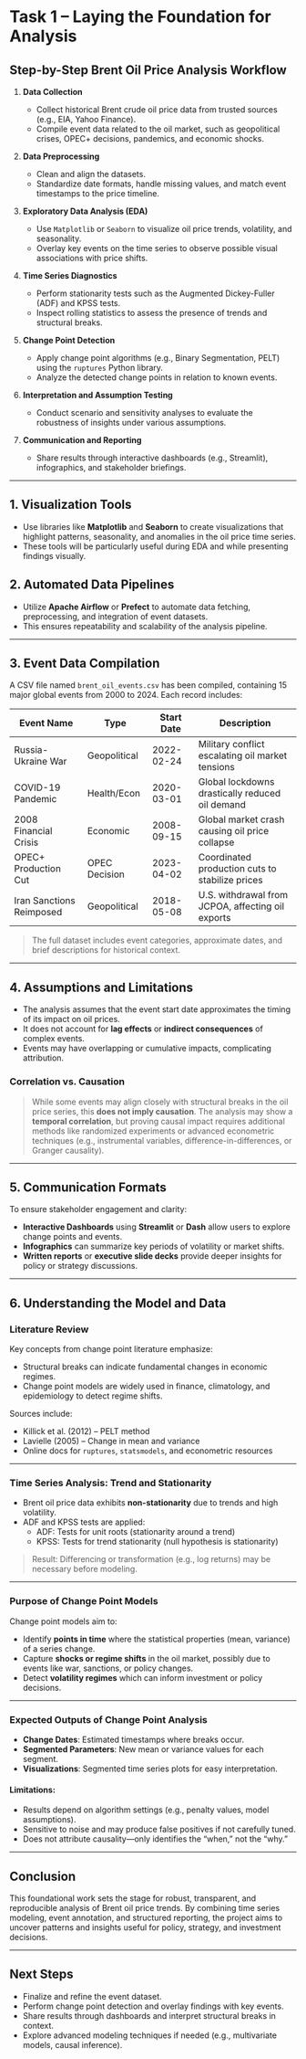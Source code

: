 # Task 1 – Laying the Foundation for Analysis

## Step-by-Step Brent Oil Price Analysis Workflow

1. **Data Collection**
   - Collect historical Brent crude oil price data from trusted sources (e.g., EIA, Yahoo Finance).
   - Compile event data related to the oil market, such as geopolitical crises, OPEC+ decisions, pandemics, and economic shocks.

2. **Data Preprocessing**
   - Clean and align the datasets.
   - Standardize date formats, handle missing values, and match event timestamps to the price timeline.

3. **Exploratory Data Analysis (EDA)**
   - Use `Matplotlib` or `Seaborn` to visualize oil price trends, volatility, and seasonality.
   - Overlay key events on the time series to observe possible visual associations with price shifts.

4. **Time Series Diagnostics**
   - Perform stationarity tests such as the Augmented Dickey-Fuller (ADF) and KPSS tests.
   - Inspect rolling statistics to assess the presence of trends and structural breaks.

5. **Change Point Detection**
   - Apply change point algorithms (e.g., Binary Segmentation, PELT) using the `ruptures` Python library.
   - Analyze the detected change points in relation to known events.

6. **Interpretation and Assumption Testing**
   - Conduct scenario and sensitivity analyses to evaluate the robustness of insights under various assumptions.

7. **Communication and Reporting**
   - Share results through interactive dashboards (e.g., Streamlit), infographics, and stakeholder briefings.

---

## 1. Visualization Tools

- Use libraries like **Matplotlib** and **Seaborn** to create visualizations that highlight patterns, seasonality, and anomalies in the oil price time series.
- These tools will be particularly useful during EDA and while presenting findings visually.

## 2. Automated Data Pipelines

- Utilize **Apache Airflow** or **Prefect** to automate data fetching, preprocessing, and integration of event datasets.
- This ensures repeatability and scalability of the analysis pipeline.

---

## 3. Event Data Compilation

A CSV file named `brent_oil_events.csv` has been compiled, containing 15 major global events from 2000 to 2024. Each record includes:

| Event Name           | Type         | Start Date | Description                                        |
|----------------------|--------------|------------|----------------------------------------------------|
| Russia-Ukraine War   | Geopolitical | 2022-02-24 | Military conflict escalating oil market tensions   |
| COVID-19 Pandemic    | Health/Econ  | 2020-03-01 | Global lockdowns drastically reduced oil demand    |
| 2008 Financial Crisis| Economic     | 2008-09-15 | Global market crash causing oil price collapse     |
| OPEC+ Production Cut | OPEC Decision| 2023-04-02 | Coordinated production cuts to stabilize prices    |
| Iran Sanctions Reimposed | Geopolitical | 2018-05-08 | U.S. withdrawal from JCPOA, affecting oil exports  |

> The full dataset includes event categories, approximate dates, and brief descriptions for historical context.

---

## 4. Assumptions and Limitations

- The analysis assumes that the event start date approximates the timing of its impact on oil prices.
- It does not account for **lag effects** or **indirect consequences** of complex events.
- Events may have overlapping or cumulative impacts, complicating attribution.

### Correlation vs. Causation

> While some events may align closely with structural breaks in the oil price series, this **does not imply causation**. The analysis may show a **temporal correlation**, but proving causal impact requires additional methods like randomized experiments or advanced econometric techniques (e.g., instrumental variables, difference-in-differences, or Granger causality).

---

## 5. Communication Formats

To ensure stakeholder engagement and clarity:

- **Interactive Dashboards** using **Streamlit** or **Dash** allow users to explore change points and events.
- **Infographics** can summarize key periods of volatility or market shifts.
- **Written reports** or **executive slide decks** provide deeper insights for policy or strategy discussions.

---

## 6. Understanding the Model and Data

### Literature Review
Key concepts from change point literature emphasize:

- Structural breaks can indicate fundamental changes in economic regimes.
- Change point models are widely used in finance, climatology, and epidemiology to detect regime shifts.

Sources include:
- Killick et al. (2012) – PELT method
- Lavielle (2005) – Change in mean and variance
- Online docs for `ruptures`, `statsmodels`, and econometric resources

---

### Time Series Analysis: Trend and Stationarity

- Brent oil price data exhibits **non-stationarity** due to trends and high volatility.
- ADF and KPSS tests are applied:
  - ADF: Tests for unit roots (stationarity around a trend)
  - KPSS: Tests for trend stationarity (null hypothesis is stationarity)

> Result: Differencing or transformation (e.g., log returns) may be necessary before modeling.

---

### Purpose of Change Point Models

Change point models aim to:

- Identify **points in time** where the statistical properties (mean, variance) of a series change.
- Capture **shocks or regime shifts** in the oil market, possibly due to events like war, sanctions, or policy changes.
- Detect **volatility regimes** which can inform investment or policy decisions.

---

### Expected Outputs of Change Point Analysis

- **Change Dates**: Estimated timestamps where breaks occur.
- **Segmented Parameters**: New mean or variance values for each segment.
- **Visualizations**: Segmented time series plots for easy interpretation.

#### Limitations:
- Results depend on algorithm settings (e.g., penalty values, model assumptions).
- Sensitive to noise and may produce false positives if not carefully tuned.
- Does not attribute causality—only identifies the “when,” not the “why.”

---

## Conclusion

This foundational work sets the stage for robust, transparent, and reproducible analysis of Brent oil price trends. By combining time series modeling, event annotation, and structured reporting, the project aims to uncover patterns and insights useful for policy, strategy, and investment decisions.

---

## Next Steps

- Finalize and refine the event dataset.
- Perform change point detection and overlay findings with key events.
- Share results through dashboards and interpret structural breaks in context.
- Explore advanced modeling techniques if needed (e.g., multivariate models, causal inference).
